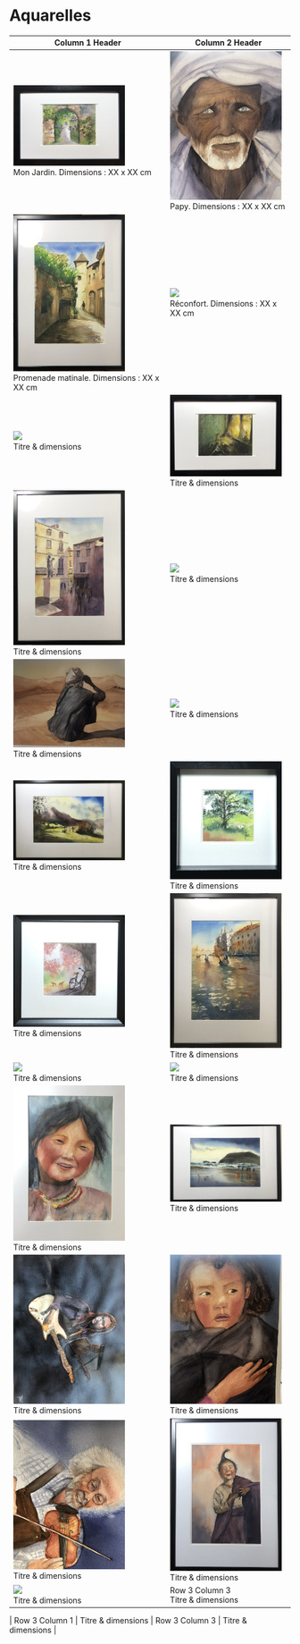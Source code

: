 # Aquarelles


















| Column 1 Header | Column 2 Header | 
| --------------- | --------------- | 
| <a href="./Mon jardin.jpg "><img src="./Mon jardin.jpg" width="200" /> </a>  <br> Mon Jardin. Dimensions : XX x XX cm | <a href="./Papy arabe.jpg "><img src="./Papy arabe.jpg" width="200" /> </a> <br> Papy. Dimensions : XX x XX cm |
| <a href="./Promenade matinale 50x70.jpg "><img src="./Promenade matinale 50x70.jpg" width="200" /> </a> <br> Promenade matinale. Dimensions : XX x XX cm | <a href="./Réconfort 50x70.JPG"><img src="./Réconfort 50x70.JPG" width="200" /> </a> <br> Réconfort. Dimensions : XX x XX cm |
| <a href="./Saint Nazaire le désert 50x70.jpeg "><img src="./Saint Nazaire le désert 50x70.jpeg" width="200" /> </a> <br> Titre & dimensions | <a href="./Sous-bois.jpg "><img src="./Sous-bois.jpg" width="200" /> </a> <br> Titre & dimensions |
| <a href="./Split Croatie 50x70.jpg "><img src="./Split Croatie 50x70.jpg" width="200" /> </a>  <br> Titre & dimensions | <a href="./Tenzin dans ses pensées 40x50.jpg "><img src="./Tenzin dans ses pensées 40x50.jpg" width="200" /> </a> <br> Titre & dimensions |
| <a href="./Touareg in the desert .jpg  "><img src="./Touareg in the desert .jpg " width="200" /> </a> <br> Titre & dimensions | <a href="./Un jour à SALAMANQUE 50x70.JPG "><img src="./Un jour à SALAMANQUE 50x70.JPG" width="200" /> </a> <br> Titre & dimensions |
| <a href="./Un petit Paradis 50x70 1.jpeg "><img src="./Un petit Paradis 50x70 1.jpeg" width="200" /> </a> <br> Titre & dimensions | <a href="./Vue sur st Benoit..25x25.jpg "><img src="./Vue sur st Benoit..25x25.jpg" width="200" /> </a> <br> Titre & dimensions |
| <a href="./A bicyclette.jpg "><img src="./A bicyclette.jpg" width="200" /> </a> <br> Titre & dimensions | <a href="./AMOUR VENICIEN 50x70.jpg "><img src="./AMOUR VENICIEN 50x70.jpg" width="200" /> </a> <br> Titre & dimensions |
| <a href="./Après l’orage.jpg "><img src="./Après l’orage.jpg" width="200" /> </a> <br> Titre & dimensions | <a href="./Ballade en forêt 50x70.jpeg "><img src="./Ballade en forêt 50x70.jpeg" width="200" /> </a> <br>  Titre & dimensions |
| <a href="./Bienveillance 50x70.jpg "><img src="./Bienveillance 50x70.jpg" width="200" /> </a> <br> Titre & dimensions | <a href="./Embruns 50x70.jpg "><img src="./Embruns 50x70.jpg" width="200" /> </a> <br> Titre & dimensions |
| <a href="./Guitariste.jpg "><img src="./Guitariste.jpg" width="200" /> </a> <br> Titre & dimensions | <a href="./IMG_4574.jpg "><img src="./IMG_4574.jpg" width="200" /> </a> <br> Titre & dimensions |
| <a href="./IMG_4581.jpg "><img src="./IMG_4581.jpg" width="200" /> </a> <br> Titre & dimensions | <a href="./Joie de vivre 50x70.jpg "><img src="./Joie de vivre 50x70.jpg" width="200" /> </a> <br> Titre & dimensions |
| <a href="./L’eau de vie.jpg  "><img src="./L’eau de vie.jpg " width="200" /> </a> <br> Titre & dimensions | Row 3 Column 3 <br> Titre & dimensions |
 
 
| Row 3 Column 1 | Titre & dimensions | Row 3 Column 3 | Titre & dimensions |





